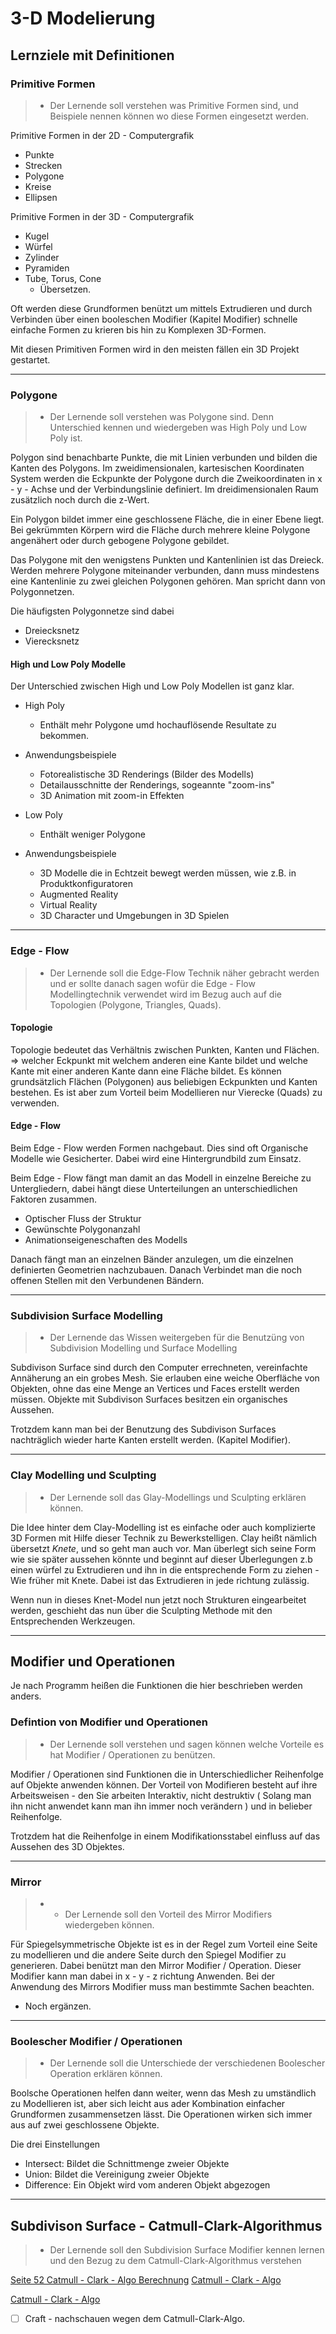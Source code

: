 # 3-D Modelierung

## Lernziele mit Definitionen

### Primitive Formen 

> - Der Lernende soll verstehen was Primitive Formen sind, und Beispiele nennen können wo diese Formen eingesetzt werden.


Primitive Formen in der 2D - Computergrafik
- Punkte
- Strecken
- Polygone 
- Kreise 
- Ellipsen 

Primitive Formen in der 3D - Computergrafik
- Kugel
- Würfel 
- Zylinder 
- Pyramiden
- Tube, Torus, Cone 
    - Übersetzen.

Oft werden diese Grundformen benützt um mittels Extrudieren und durch Verbinden über einen booleschen Modifier (Kapitel Modifier) schnelle einfache Formen zu krieren bis hin zu Komplexen 3D-Formen.

Mit diesen Primitiven Formen wird in den meisten fällen ein 3D Projekt gestartet.

<!-- Quellen 
    http://www.peachpit.com/articles/article.aspx?p=30594&seqNum=5
    http://findnerd.com/list/view/Different-Techniques-Used-for-3D-Modeling/11819/
 -->
<hr>

### Polygone

> - Der Lernende soll verstehen was Polygone sind. Denn Unterschied kennen und wiedergeben was High Poly und Low Poly ist.

Polygon sind benachbarte Punkte, die mit Linien verbunden und bilden die Kanten des Polygons.
Im zweidimensionalen, kartesischen Koordinaten System werden die Eckpunkte der Polygone durch die Zweikoordinaten in x - y - Achse und der Verbindungslinie definiert. Im dreidimensionalen Raum zusätzlich noch durch die z-Wert.

Ein Polygon bildet immer eine geschlossene Fläche, die in einer Ebene liegt. Bei gekrümmten Körpern wird die Fläche durch mehrere kleine Polygone angenähert oder durch gebogene Polygone gebildet.

Das Polygone mit den wenigstens Punkten und Kantenlinien ist das Dreieck. Werden mehrere Polygone miteinander verbunden, dann muss mindestens eine Kantenlinie zu zwei gleichen Polygonen gehören. Man spricht dann von Polygonnetzen.
  <!-- https://www.itwissen.info/Polygon-polygon.html
        https://www.autodesk.de/solutions/3d-modeling-software -->

Die häufigsten Polygonnetze sind dabei
- Dreiecksnetz
- Vierecksnetz

#### High und Low Poly Modelle 

Der Unterschied zwischen High und Low Poly Modellen ist ganz klar. 

- High Poly
    - Enthält mehr Polygone umd hochauflösende Resultate zu bekommen.

- Anwendungsbeispiele
    - Fotorealistische 3D Renderings (Bilder des Modells)
    - Detailausschnitte der Renderings, sogeannte "zoom-ins"
    - 3D Animation mit zoom-in Effekten

- Low Poly
    - Enthält weniger Polygone

- Anwendungsbeispiele
    - 3D Modelle die in Echtzeit bewegt werden müssen, wie z.B. in Produktkonfiguratoren
    - Augmented Reality
    - Virtual Reality
    - 3D Character und Umgebungen in 3D Spielen

<!-- http://www.virtualemotion.de/digitale-welt/item/16-was-ist-der-unterschied-zwischen-low-poly-und-high-poly-modellen -->

<hr>

### Edge - Flow 

> - Der Lernende soll die Edge-Flow Technik näher gebracht werden und er sollte danach sagen wofür die Edge - Flow Modellingtechnik verwendet wird im Bezug auch auf die Topologien (Polygone, Triangles, Quads).

#### Topologie 

Topologie bedeutet das Verhältnis zwischen Punkten, Kanten und Flächen. => welcher Eckpunkt mit welchem anderen eine Kante bildet und welche Kante mit einer anderen Kante dann eine Fläche bildet.
Es können grundsätzlich Flächen (Polygonen) aus beliebigen Eckpunkten und Kanten bestehen. Es ist aber zum Vorteil beim Modellieren nur Vierecke (Quads) zu verwenden.
<!-- https://sftp.hs-furtwangen.de/~mch/computergrafik/script/chapter03/lecture01/ -->

#### Edge - Flow 

Beim Edge - Flow werden Formen nachgebaut. Dies sind oft Organische Modelle wie Gesicherter.
Dabei wird eine Hintergrundbild zum Einsatz.

Beim Edge - Flow fängt man damit an das Modell in einzelne Bereiche zu Untergliedern, dabei hängt diese Unterteilungen an unterschiedlichen Faktoren zusammen.
- Optischer Fluss der Struktur
- Gewünschte Polygonanzahl
- Animationseigeneschaften des Modells

Danach fängt man an einzelnen Bänder anzulegen, um die einzelnen definierten Geometrien nachzubauen.
Danach Verbindet man die noch offenen Stellen mit den Verbundenen Bändern.

<!-- https://sftp.hs-furtwangen.de/~mch/computergrafik/script/chapter03/lecture01/ -->

<hr>

### Subdivision Surface Modelling

> - Der Lernende das Wissen weitergeben für die Benutzüng von Subdivision Modelling und Surface Modelling

Subdivison Surface sind durch den Computer errechneten, vereinfachte Annäherung an ein grobes Mesh.
Sie erlauben eine weiche Oberfläche von Objekten, ohne das eine Menge an Vertices und Faces erstellt werden müssen.
Objekte mit Subdivison Surfaces besitzen ein organisches Aussehen.

Trotzdem kann man bei der Benutzung des Subdivison Surfaces nachträglich wieder harte Kanten erstellt werden.
(Kapitel Modifier).

<hr>

### Clay Modelling und Sculpting

> - Der Lernende soll das Glay-Modellings und Sculpting erklären können.

Die Idee hinter dem Clay-Modelling ist es einfache oder auch komplizierte 3D Formen mit Hilfe dieser Technik zu Bewerkstelligen.
Clay heißt nämlich übersetzt *Knete*, und so geht man auch vor. Man überlegt sich seine Form wie sie später aussehen könnte und beginnt auf dieser Überlegungen z.b einen würfel zu Extrudieren und ihn in die entsprechende Form zu ziehen - Wie früher mit Knete.
Dabei ist das Extrudieren in jede richtung zulässig.

Wenn nun in dieses Knet-Model nun jetzt noch Strukturen eingearbeitet werden, geschieht das nun über die Sculpting Methode mit den Entsprechenden Werkzeugen.

<hr>


## Modifier und Operationen

Je nach Programm heißen die Funktionen die hier beschrieben werden anders.


### Defintion von Modifier und Operationen

> - Der Lernende soll verstehen und sagen können welche Vorteile es hat Modifier / Operationen zu benützen.

Modifier / Operationen sind Funktionen die in Unterschiedlicher Reihenfolge auf Objekte anwenden können.
Der Vorteil von Modifieren besteht auf ihre Arbeitsweisen - den Sie arbeiten Interaktiv, nicht destruktiv ( Solang man ihn nicht anwendet kann man ihn immer noch verändern ) und in belieber Reihenfolge.

Trotzdem hat die Reihenfolge in einem Modifikationsstabel einfluss auf das Aussehen des 3D Objektes.

<!-- https://de.wikibooks.org/wiki/Blender_Dokumentation:_Modifiers -->

<hr>

### Mirror

> - - Der Lernende soll den Vorteil des Mirror Modifiers wiedergeben können.

Für Spiegelsymmetrische Objekte ist es in der Regel zum Vorteil eine Seite zu modellieren und die andere Seite durch den Spiegel Modifier zu generieren.
Dabei benützt man den Mirror Modifier / Operation.
Dieser Modifier kann man dabei in x - y - z richtung Anwenden.
Bei der Anwendung des Mirrors Modifier muss man bestimmte Sachen beachten.
- Noch ergänzen.

<!-- https://de.wikibooks.org/wiki/Blender_Dokumentation:_Spiegelsymmetrische_Objekte -->

<hr>

### Boolescher Modifier / Operationen

> - Der Lernende soll die Unterschiede der verschiedenen Boolescher Operation erklären können.

Boolsche Operationen helfen dann weiter, wenn das Mesh zu umständlich zu Modellieren ist, aber sich leicht aus ader Kombination einfacher Grundformen zusammensetzen lässt.
Die Operationen wirken sich immer aus auf zwei geschlossene Objekte.

Die drei Einstellungen
- Intersect: Bildet die Schnittmenge zweier Objekte
- Union: Bildet die Vereinigung zweier Objekte 
- Difference: Ein Objekt wird vom anderen Objekt abgezogen

<!-- https://de.wikibooks.org/wiki/Blender_Dokumentation:_Boolsche_Operationen -->

<hr>

## Subdivison Surface - Catmull-Clark-Algorithmus

> - Der Lernende soll den Subdivision Surface Modifier kennen lernen und den Bezug zu dem Catmull-Clark-Algorithmus verstehen


[Seite 52 Catmull - Clark - Algo Berechnung](http://graphics.stanford.edu/courses/cs468-10-fall/LectureSlides/10_Subdivision.pdf)
[Catmull - Clark - Algo](http://www.algosome.com/articles/catmull-clark-subdivision-algorithm.html)

[Catmull - Clark - Algo](https://www.cise.ufl.edu/research/SurfLab/papers/00pccm.pdf)

- [ ] Craft - nachschauen wegen dem Catmull-Clark-Algo. 

<!-- https://de.wikibooks.org/wiki/Blender_Dokumentation:_Subdivision_Surfaces -->